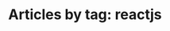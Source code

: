 ---
layout: blog_by_tag
title: 'Articles by tag: reactjs'
tag: reactjs
permalink: /blog/tag/reactjs/
---